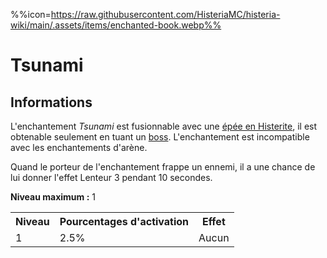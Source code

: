 %%icon=https://raw.githubusercontent.com/HisteriaMC/histeria-wiki/main/.assets/items/enchanted-book.webp%%
# Tsunami

## Informations
L'enchantement *Tsunami* est fusionnable avec une [épée en Histerite](https://histeria.fr/wiki/tools/histerite-sword), il est obtenable seulement en tuant un [boss](https://histeria.fr/wiki/boss). L'enchantement est incompatible avec les enchantements d'arène.

Quand le porteur de l'enchantement frappe un ennemi, il a une chance de lui donner l'effet Lenteur 3 pendant 10 secondes.

**Niveau maximum :** 1

<table>
  <tr>
    <th>Niveau</th>
    <th>Pourcentages d'activation</th>
    <th>Effet</th>
  </tr>
  <tr>
    <td>1</td>
    <td>2.5%</td>
    <td>Aucun</td>
  </tr>
</table>
